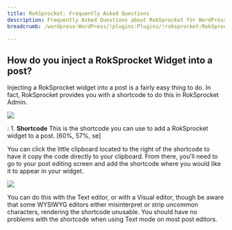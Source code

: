 ```yaml
---
title: RokSprocket: Frequently Asked Questions
description: Frequently Asked Questions about RokSprocket for WordPress
breadcrumb: /wordpress:WordPress/!plugins:Plugins/!roksprocket:RokSprocket

---
```


How do you inject a RokSprocket Widget into a post?
-----

Injecting a RokSprocket widget into a post is a fairly easy thing to do. In fact, RokSprocket provides you with a shortcode to do this in RokSprocket Admin.

![][module_1]

:   1. **Shortcode** This is the shortcode you can use to add a RokSprocket widget to a post. [60%, 57%, se]

You can click the little clipboard located to the right of the shortcode to have it copy the code directly to your clipboard. From there, you'll need to go to your post editing screen and add the shortcode where you would like it to appear in your widget.

![][module_2]

You can do this with the Text editor, or with a Visual editor, though be aware that some WYSIWYG editors either misinterpret or strip uncommon characters, rendering the shortcode unusable. You should have no problems with the shortcode when using Text mode on most post editors.

[module_1]: assets/widget_injection_1.jpeg
[module_2]: assets/widget_injection_2.jpeg
[module_3]: assets/widget_injection_3.jpeg
[features1]: assets/wp_roksprocket_features_1.png